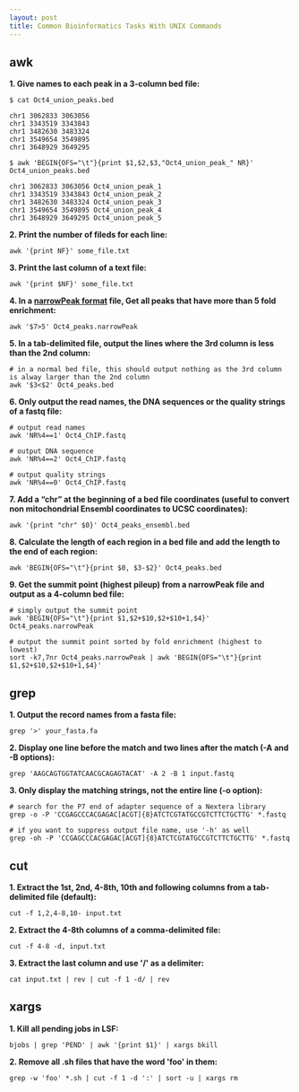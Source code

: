 ```yaml
---
layout: post
title: Common Bioinformatics Tasks With UNIX Commands
---
```


## awk

__1. Give names to each peak in a 3-column bed file:__

```
$ cat Oct4_union_peaks.bed

chr1 3062833 3063056
chr1 3343519 3343843
chr1 3482630 3483324
chr1 3549654 3549895
chr1 3648929 3649295

$ awk 'BEGIN{OFS="\t"}{print $1,$2,$3,"Oct4_union_peak_" NR}' Oct4_union_peaks.bed

chr1 3062833 3063056 Oct4_union_peak_1
chr1 3343519 3343843 Oct4_union_peak_2
chr1 3482630 3483324 Oct4_union_peak_3
chr1 3549654 3549895 Oct4_union_peak_4
chr1 3648929 3649295 Oct4_union_peak_5
```

__2. Print the number of fileds for each line:__

```
awk '{print NF}' some_file.txt
```

__3. Print the last column of a text file:__

```
awk '{print $NF}' some_file.txt
```

__4. In a [narrowPeak format](https://genome.ucsc.edu/FAQ/FAQformat#format12) file, Get all peaks that have more than 5 fold enrichment:__

```
awk '$7>5' Oct4_peaks.narrowPeak
```

__5. In a tab-delimited file, output the lines where the 3rd column is less than the 2nd column:__

```
# in a normal bed file, this should output nothing as the 3rd column is alway larger than the 2nd column
awk '$3<$2' Oct4_peaks.bed
```

__6. Only output the read names, the DNA sequences or the quality strings of a fastq file:__

```
# output read names
awk 'NR%4==1' Oct4_ChIP.fastq
 
# output DNA sequence
awk 'NR%4==2' Oct4_ChIP.fastq
 
# output quality strings
awk 'NR%4==0' Oct4_ChIP.fastq
```

__7. Add a “chr” at the beginning of a bed file coordinates (useful to convert non mitochondrial Ensembl coordinates to UCSC coordinates):__

```
awk '{print "chr" $0}' Oct4_peaks_ensembl.bed
```

__8. Calculate the length of each region in a bed file and add the length to the end of each region:__

```
awk 'BEGIN{OFS="\t"}{print $0, $3-$2}' Oct4_peaks.bed
```

__9. Get the summit point (highest pileup) from a narrowPeak file and output as a 4-column bed file:__

```
# simply output the summit point
awk 'BEGIN{OFS="\t"}{print $1,$2+$10,$2+$10+1,$4}' Oct4_peaks.narrowPeak
 
# output the summit point sorted by fold enrichment (highest to lowest)
sort -k7,7nr Oct4_peaks.narrowPeak | awk 'BEGIN{OFS="\t"}{print $1,$2+$10,$2+$10+1,$4}'
```

## grep

__1. Output the record names from a fasta file:__

```
grep '>' your_fasta.fa
```

__2. Display one line before the match and two lines after the match (-A and -B options):__

```
grep 'AAGCAGTGGTATCAACGCAGAGTACAT' -A 2 -B 1 input.fastq
```

__3. Only display the matching strings, not the entire line (-o option):__

```
# search for the P7 end of adapter sequence of a Nextera library
grep -o -P 'CCGAGCCCACGAGAC[ACGT]{8}ATCTCGTATGCCGTCTTCTGCTTG' *.fastq

# if you want to suppress output file name, use '-h' as well
grep -oh -P 'CCGAGCCCACGAGAC[ACGT]{8}ATCTCGTATGCCGTCTTCTGCTTG' *.fastq
```

## cut

__1. Extract the 1st, 2nd, 4-8th, 10th and following columns from a tab-delimited file (default):__

```
cut -f 1,2,4-8,10- input.txt
```

__2. Extract the 4-8th columns of a comma-delimited file:__

```
cut -f 4-8 -d, input.txt
```

__3. Extract the last column and use '/' as a delimiter:__

```
cat input.txt | rev | cut -f 1 -d/ | rev
```

## xargs

__1. Kill all pending jobs in LSF:__

```
bjobs | grep 'PEND' | awk '{print $1}' | xargs bkill
```

__2. Remove all .sh files that have the word 'foo' in them:__

```
grep -w 'foo' *.sh | cut -f 1 -d ':' | sort -u | xargs rm
```